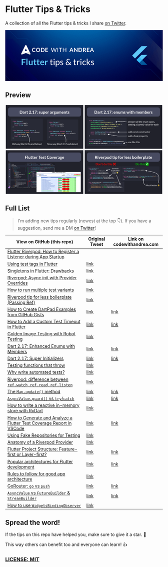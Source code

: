 # Flutter Tips & Tricks

A collection of all the Flutter tips & tricks I share [on Twitter](https://twitter.com/biz84).

![](code-with-andrea-banner.png)

## Preview

![](flutter-tips-preview.png)

## Full List

> I'm adding new tips regularly (newest at the top 👇). If you have a suggestion, send me a DM [on Twitter](https://twitter.com/biz84)!

| View on GitHub (this repo)                                                                                                                                      | Original Tweet | Link on codewithandrea.com                                               |
|-----------------------------------------------------------------------------------------------------------------------------------------------------------------| -------------- |--------------------------------------------------------------------------|
| [Flutter Riverpod: How to Register a Listener during App Startup](tips/0059-register-listener-riverpod/index.md)                                                | | |
| [Using test tags in Flutter](tips/0058-using-test-tags/index.md)                                                                                                | [link](https://twitter.com/biz84/status/1543957714254053377) |                                                                          |
| [Singletons in Flutter: Drawbacks](tips/0057-singletons-flutter/index.md)                                                                                       | [link](https://twitter.com/biz84/status/1539287086729244673) ||
| [Riverpod: Async init with Provider Overrides](tips/0056-async-init-provider-overrides/index.md)                                                                | [link](https://twitter.com/biz84/status/1537796968503705601) ||
| [How to run multiple test variants](tips/0055-run-multiple-test-variants/index.md)                                                                              | [link](https://twitter.com/biz84/status/1537117778817204225) ||
| [Riverpod tip for less boilerplate (Passing Ref)](tips/0054-riverpod-tip-less-boilerplate/index.md)                                                             | [link](https://twitter.com/biz84/status/1534773316145356801) ||
| [How to Create DartPad Examples from GitHub Gists](tips/0053-how-to-create-dartpad-examples-from-github-gists/index.md)                                         | [link](https://twitter.com/biz84/status/1533682331386527745) | [link](https://codewithandrea.com/tips/create-dartpad-from-github-gist/) |
| [How to Add a Custom Test Timeout in Flutter](tips/0052-custom-test-timeout/index.md)                                                                           | [link](https://twitter.com/biz84/status/1528747329804812289) | [link](https://codewithandrea.com/tips/custom-test-timeout-flutter/)     |
| [Golden Image Testing with Robot Testing](tips/0051-golde-image-testing-with-robot-testing/index.md)                                                            | [link](https://twitter.com/biz84/status/1526572320202047488) ||
| [Dart 2.17: Enhanced Enums with Members](tips/0050-dart-2-17-enhanced-enums-with-members/index.md)                                                              | [link](https://twitter.com/biz84/status/1523919468283453440) | [link](https://codewithandrea.com/tips/enums-with-members-dart-2.17)     |
| [Dart 2.17: Super Initializers](tips/0049-dart-2-17-super-initializers/index.md)                                                                                | [link](https://twitter.com/biz84/status/1522931548152074240) | [link](https://codewithandrea.com/tips/dart-2.17-super-initializers/)    |
| [Testing functions that throw](tips/0048-testing-functions-that-throw/index.md)                                                                                 | [link](https://twitter.com/biz84/status/1521732405123497987) ||
| [Why write automated tests?](tips/0047-why-write-automated-tests/index.md)                                                                                      | [link](https://twitter.com/biz84/status/1521732405123497987) ||
| [Riverpod: difference between `ref.watch`, `ref.read`, `ref.listen`](tips/0046-riverpod-difference-between-ref-watch-ref-read-ref-listen/index.md)                   | [link](https://twitter.com/biz84/status/1518503651211362305) ||
| [The `Map.update()` method](tips/0045-the-map-update-method/index.md)                                                                                             | [link](https://twitter.com/biz84/status/1516659126083985408) | [link](https://codewithandrea.com/tips/dart-map-update-method/)          |
| [`AsyncValue.guard()` vs `try`/`catch`](tips/0044-async-value-guard-vs-try-catch/index.md)                                                                            | [link](https://twitter.com/biz84/status/1516299097594028035) | [link](https://codewithandrea.com/tips/async-value-guard-try-catch/)     |
| [How to write a reactive in-memory store with RxDart](tips/0043-how-to-write-a-reactive-in-memory-store-with-rxdart/index.md)                                   | [link](https://twitter.com/biz84/status/1511370391259914240) ||
| [How to Generate and Analyze a Flutter Test Coverage Report in VSCode](tips/0042-how-to-generate-and-analyze-a-flutter-test-coverage-report-in-vscode/index.md) | [link](https://twitter.com/biz84/status/1510980344434016258) | [link](https://codewithandrea.com/articles/flutter-test-coverage/)       |
| [Using Fake Repositories for Testing](tips/0041-using-fake-repositories-for-testing/index.md)                                                                   | [link](https://twitter.com/biz84/status/1509127400491298816) ||
| [Anatomy of a Riverpod Provider](tips/0040-anatomy-of-a-riverpod-provider/index.md)                                                                             | [link](https://twitter.com/biz84/status/1507394180896677892) ||
| [Flutter Project Structure: Feature-first or Layer-first?](tips/0039-flutter-project-structure-feature-first-or-layer-first/index.md)                           | [link](https://twitter.com/biz84/status/1506285698558660609) | [link](https://codewithandrea.com/articles/flutter-project-structure/)                         |
| [Popular architectures for Flutter development](tips/0038-popular-architectures-for-flutter-development/index.md)                                               | [link](https://twitter.com/biz84/status/1504137683697905669) | [link](https://codewithandrea.com/articles/flutter-app-architecture-riverpod-introduction/)    |
| [Rules to follow for good app architecture](tips/0037-rules-to-follow-for-good-app-architecture/index.md)                                                       | [link](https://twitter.com/biz84/status/1503387745275850761) ||
| [GoRouter: `go` vs `push`](tips/0036-gorouter-go-vs-push/index.md)                                                                                              | [link](https://twitter.com/biz84/status/1501603042982080520) | [link](https://codewithandrea.com/articles/flutter-navigation-gorouter-go-vs-push/)            |
| [`AsyncValue` vs `FutureBuilder` & `StreamBuilder`](tips/0035-asyncvalue-vs-futurebuilder-streambuilder/index.md)                                               | [link](https://twitter.com/biz84/status/1500871781262966796) | [link](https://codewithandrea.com/articles/flutter-use-async-value-not-future-stream-builder/) |
| [How to use `WidgetsBindingObserver`](tips/0034-how-to-use-widgetsbindingobserver/index.md)                                                                     | [link](https://twitter.com/biz84/status/1498679218846285824) ||

## Spread the word!

If the tips on this repo have helped you, make sure to give it a star. 🌟

This way others can benefit too and everyone can learn! 👍

### [LICENSE: MIT](LICENSE.md)